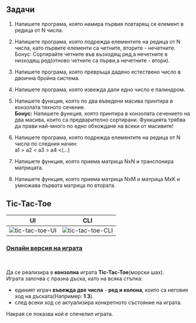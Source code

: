 ## Задачи

1. Напишете програма, която намира първия повтарящ се елемент в редица от N числа. <br />

2. Напишете програма, която подрежда елементите на редица от N числа, като първите елементи са четните, вторите - нечетните. <br />
   Бонус: Сортирайте четните във възходящ ред,а нечетните в низходящ ред(отново четните са първи,а нечетните - втори). <br />

3. Напишете програма, която превръща дадено естествено число в двоична бройна система. <br />

4. Напишете програма, която извежда дали едно число е палиндром. <br />

5. Напишете функция, която по два въведени масива принтира в конзолата тяхното сечение. <br />
   **Бонус:** Напишете функция, която принтира в конзолата сечението на два масива, които са предварително сортирани. Функцията трябва да прави най-много по едно обхождане на всеки от масивите!

6. Напишете програма, която подрежда елементите на редица от N числа по следния начин: <br />
    а1 > а2 < а3 > а4 <(...) <br />

7. Напишете функция, която приема матрица NxN и транспонира матрицата.

8. Напишете функция, която приема матрица NxM и матрица MxK и умножава първата матрица по втората.

## Tic-Tac-Toe

UI         |  CLI
:-------------------------:|:-------------------------:
![tic-tac-toe-UI](https://images.ctfassets.net/3prze68gbwl1/asset-17suaysk1qa1jp4/fe212fc1d9d90b12907f5b6b04fa9280/android-ios-tic-tac-toe.png?fm=avif&w=500&h=600&fit=) | ![tic-tac-toe-CLI](https://user-images.githubusercontent.com/44736064/62582421-bd23a580-b882-11e9-92d8-ba0dced4bfb4.png)

### [Онлайн версия на играта](https://playtictactoe.org)
<br />

Да се реализира в **конзолна** играта  **Тic-Tac-Toe**(морски шах). <br />
Играта започва с празна дъска, като на всяка стъпка:
- единият играч **въвежда две числа** - **ред и колона**, които са неговия ход на дъската(Например: **1 3**).
- след всеки ход се актуализира конкретното състояние на играта.

Накрая се показва кой е спечелил играта.
